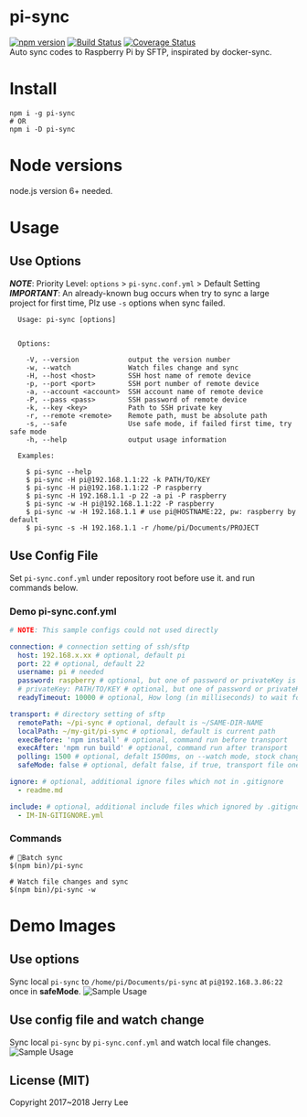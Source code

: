 # pi-sync
[![npm version](https://badge.fury.io/js/pi-sync.svg)](https://badge.fury.io/js/pi-sync)
[![Build Status](https://travis-ci.org/jerrywdlee/pi-sync.svg?branch=master)](https://travis-ci.org/jerrywdlee/pi-sync)
[![Coverage Status](https://coveralls.io/repos/github/jerrywdlee/pi-sync/badge.svg?branch=master)](https://coveralls.io/github/jerrywdlee/pi-sync?branch=master)  
Auto sync codes to Raspberry Pi by SFTP, inspirated by docker-sync.

# Install
```
npm i -g pi-sync
# OR
npm i -D pi-sync
```

# Node versions
node.js version 6+ needed.

# Usage
## Use Options
__*NOTE*__: Priority Level: `options` > `pi-sync.conf.yml` > Default Setting  
__*IMPORTANT*__: An already-known bug occurs when try to sync a large project for first time, Plz use `-s` options when sync failed.
```
  Usage: pi-sync [options]


  Options:

    -V, --version            output the version number
    -w, --watch              Watch files change and sync
    -H, --host <host>        SSH host name of remote device
    -p, --port <port>        SSH port number of remote device
    -a, --account <account>  SSH account name of remote device
    -P, --pass <pass>        SSH password of remote device
    -k, --key <key>          Path to SSH private key
    -r, --remote <remote>    Remote path, must be absolute path
    -s, --safe               Use safe mode, if failed first time, try safe mode
    -h, --help               output usage information

  Examples:

    $ pi-sync --help
    $ pi-sync -H pi@192.168.1.1:22 -k PATH/TO/KEY
    $ pi-sync -H pi@192.168.1.1:22 -P raspberry
    $ pi-sync -H 192.168.1.1 -p 22 -a pi -P raspberry
    $ pi-sync -w -H pi@192.168.1.1:22 -P raspberry
    $ pi-sync -w -H 192.168.1.1 # use pi@HOSTNAME:22, pw: raspberry by default
    $ pi-sync -s -H 192.168.1.1 -r /home/pi/Documents/PROJECT
```

## Use Config File
Set `pi-sync.conf.yml` under repository root before use it. and run commands below.
### Demo pi-sync.conf.yml
```yaml
# NOTE: This sample configs could not used directly

connection: # connection setting of ssh/sftp 
  host: 192.168.x.xx # optional, default pi
  port: 22 # optional, default 22
  username: pi # needed
  password: raspberry # optional, but one of password or privateKey is needed
  # privateKey: PATH/TO/KEY # optional, but one of password or privateKey is needed
  readyTimeout: 10000 # optional, How long (in milliseconds) to wait for the SSH handshake to complete 

transport: # directory setting of sftp
  remotePath: ~/pi-sync # optional, default is ~/SAME-DIR-NAME
  localPath: ~/my-git/pi-sync # optional, default is current path
  execBefore: 'npm install' # optional, command run before transport
  execAfter: 'npm run build' # optional, command run after transport
  polling: 1500 # optional, defalt 1500ms, on --watch mode, stock changes and transport every few moment
  safeMode: false # optional, defalt false, if true, transport file one by one, slow but safe

ignore: # optional, additional ignore files which not in .gitignore
  - readme.md

include: # optional, additional include files which ignored by .gitignore
  - IM-IN-GITIGNORE.yml

```

### Commands
```
# Batch sync
$(npm bin)/pi-sync

# Watch file changes and sync
$(npm bin)/pi-sync -w
```

# Demo Images
## Use options 
Sync local `pi-sync` to `/home/pi/Documents/pi-sync` at `pi@192.168.3.86:22` once in __safeMode__.
![Sample Usage](https://cdn.rawgit.com/jerrywdlee/pi-sync/c128932c/assets/pi-sync_demo_1.gif "Sample Usage")

## Use config file and watch change
Sync local `pi-sync` by `pi-sync.conf.yml` and watch local file changes.
![Sample Usage](https://cdn.rawgit.com/jerrywdlee/pi-sync/c128932c/assets/pi-sync_demo_2.gif "Sample Usage")

## License (MIT)
Copyright 2017~2018 Jerry Lee